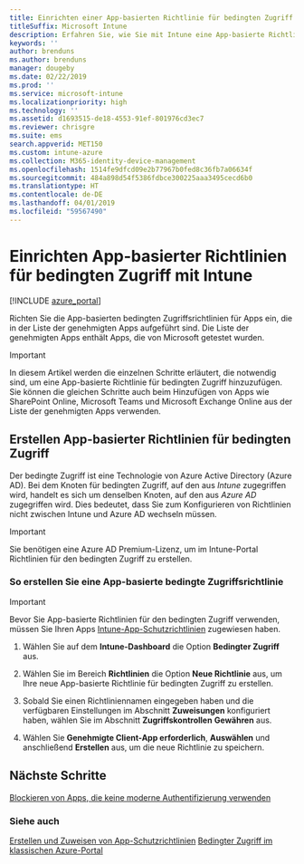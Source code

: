 ```yaml
---
title: Einrichten einer App-basierten Richtlinie für bedingten Zugriff mit Intune
titleSuffix: Microsoft Intune
description: Erfahren Sie, wie Sie mit Intune eine App-basierte Richtlinie für bedingten Zugriff erstellen.
keywords: ''
author: brenduns
ms.author: brenduns
manager: dougeby
ms.date: 02/22/2019
ms.prod: ''
ms.service: microsoft-intune
ms.localizationpriority: high
ms.technology: ''
ms.assetid: d1693515-de18-4553-91ef-801976cd3ec7
ms.reviewer: chrisgre
ms.suite: ems
search.appverid: MET150
ms.custom: intune-azure
ms.collection: M365-identity-device-management
ms.openlocfilehash: 1514fe9dfcd09e2b77967b0fed8c36fb7a06634f
ms.sourcegitcommit: 484a898d54f5386fdbce300225aaa3495cecd6b0
ms.translationtype: HT
ms.contentlocale: de-DE
ms.lasthandoff: 04/01/2019
ms.locfileid: "59567490"
---
```

# <a name="set-up-app-based-conditional-access-policies-with-intune"></a>Einrichten App-basierter Richtlinien für bedingten Zugriff mit Intune

[!INCLUDE [azure_portal](./includes/azure_portal.md)]

Richten Sie die App-basierten bedingten Zugriffsrichtlinien für Apps ein, die in der Liste der genehmigten Apps aufgeführt sind. Die Liste der genehmigten Apps enthält Apps, die von Microsoft getestet wurden.

> [!IMPORTANT]
> In diesem Artikel werden die einzelnen Schritte erläutert, die notwendig sind, um eine App-basierte Richtlinie für bedingten Zugriff hinzuzufügen. Sie können die gleichen Schritte auch beim Hinzufügen von Apps wie SharePoint Online, Microsoft Teams und Microsoft Exchange Online aus der Liste der genehmigten Apps verwenden.

## <a name="create-app-based-conditional-access-policies"></a>Erstellen App-basierter Richtlinien für bedingten Zugriff
Der bedingte Zugriff ist eine Technologie von Azure Active Directory (Azure AD). Bei dem Knoten für bedingten Zugriff, auf den aus *Intune* zugegriffen wird, handelt es sich um denselben Knoten, auf den aus *Azure AD* zugegriffen wird. Dies bedeutet, dass Sie zum Konfigurieren von Richtlinien nicht zwischen Intune und Azure AD wechseln müssen.

> [!IMPORTANT]
> Sie benötigen eine Azure AD Premium-Lizenz, um im Intune-Portal Richtlinien für den bedingten Zugriff zu erstellen.

### <a name="to-create-an-app-based-conditional-access-policy"></a>So erstellen Sie eine App-basierte bedingte Zugriffsrichtlinie

> [!IMPORTANT]
> Bevor Sie App-basierte Richtlinien für den bedingten Zugriff verwenden, müssen Sie Ihren Apps [Intune-App-Schutzrichtlinien](app-protection-policies.md) zugewiesen haben.

1. Wählen Sie auf dem **Intune-Dashboard** die Option **Bedingter Zugriff** aus.

2. Wählen Sie im Bereich **Richtlinien** die Option **Neue Richtlinie** aus, um Ihre neue App-basierte Richtlinie für bedingten Zugriff zu erstellen.

4. Sobald Sie einen Richtliniennamen eingegeben haben und die verfügbaren Einstellungen im Abschnitt **Zuweisungen** konfiguriert haben, wählen Sie im Abschnitt **Zugriffskontrollen** **Gewähren** aus.

5. Wählen Sie **Genehmigte Client-App erforderlich**, **Auswählen** und anschließend **Erstellen** aus, um die neue Richtlinie zu speichern.

## <a name="next-steps"></a>Nächste Schritte
[Blockieren von Apps, die keine moderne Authentifizierung verwenden](app-modern-authentication-block.md)

### <a name="see-also"></a>Siehe auch

[Erstellen und Zuweisen von App-Schutzrichtlinien](app-protection-policies.md)
[Bedingter Zugriff im klassischen Azure-Portal](https://docs.microsoft.com/azure/active-directory/active-directory-conditional-access)
